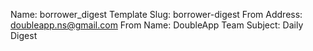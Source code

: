 Name: borrower_digest
Template Slug: borrower-digest
From Address: doubleapp.ns@gmail.com
From Name: DoubleApp Team
Subject: Daily Digest